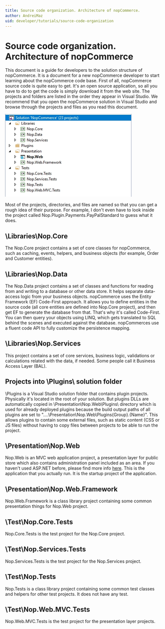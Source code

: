```yaml
---
title: Source code organization. Architecture of nopCommerce.
author: AndreiMaz
uid: developer/tutorials/source-code-organization
---
```

# Source code organization. Architecture of nopCommerce

This document is a guide for developers to the solution structure of nopCommerce. It is a document for a new nopCommerce developer to start learning about the nopCommerce code base. First of all, nopCommerce source code is quite easy to get. It's an open source application, so all you have to do to get the code is simply download it from the web site. The projects and folders are listed in the order they appear in Visual Studio. We recommend that you open the nopCommerce solution in Visual Studio and browse through the projects and files as you read this document.

![Visual Studio](_static/source-code-organization/visual_studio.jpg)

Most of the projects, directories, and files are named so that you can get a rough idea of their purpose. For example, I don't even have to look inside the project called Nop.Plugin.Payments.PayPalStandard to guess what it does.

## \Libraries\Nop.Core

The Nop.Core project contains a set of core classes for nopCommerce, such as caching, events, helpers, and business objects (for example, Order and Customer entities).

## \Libraries\Nop.Data

The Nop.Data project contains a set of classes and functions for reading from and writing to a database or other data store. It helps separate data-access logic from your business objects. nopCommerce uses the Entity Framework (EF) Code-First approach. It allows you to define entities in the source code (all core entities are defined into Nop.Core project), and then get EF to generate the database from that. That's why it's called Code-First. You can then query your objects using LINQ, which gets translated to SQL behind the scenes and executed against the database. nopCommerces use a fluent code API to fully customize the persistence mapping.

## \Libraries\Nop.Services

This project contains a set of core services, business logic, validations or calculations related with the data, if needed. Some people call it Business Access Layer (BAL).

## Projects into \Plugins\ solution folder

\Plugins is a Visual Studio solution folder that contains plugin projects. Physically it's located in the root of your solution. But plugins DLLs are automatically copied in \Presentation\Nop.Web\Plugins\ directory which is used for already deployed plugins because the build output paths of all plugins are set to "..\..\Presentation\Nop.Web\Plugins\{Group}.{Name}\". This allows plugins to contain some external files, such as static content (CSS or JS files) without having to copy files between projects to be able to run the project.

## \Presentation\Nop.Web

Nop.Web is an MVC web application project, a presentation layer for public store which also contains administration panel included as an area. If you haven't used ASP.NET  before, please find more info [here](http://www.asp.net/). This is the application that you actually run. It is the startup project of the application.

## \Presentation\Nop.Web.Framework

Nop.Web.Framework is a class library project containing some common presentation things for Nop.Web project.

## \Test\Nop.Core.Tests

Nop.Core.Tests is the test project for the Nop.Core project.

## \Test\Nop.Services.Tests

Nop.Services.Tests is the test project for the Nop.Services project.

## \Test\Nop.Tests

Nop.Tests is a class library project containing some common test classes and helpers for other test projects. It does not have any test.

## \Test\Nop.Web.MVC.Tests

Nop.Web.MVC.Tests is the test project for the presentation layer projects.
